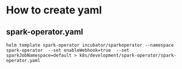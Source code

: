 # How to create yaml

## spark-operator.yaml

```
helm template spark-operator incubator/sparkoperator --namespace spark-operator  --set enableWebhook=true  --set sparkJobNamespace=default > k8s/development/spark-operator/spark-operator.yaml
```